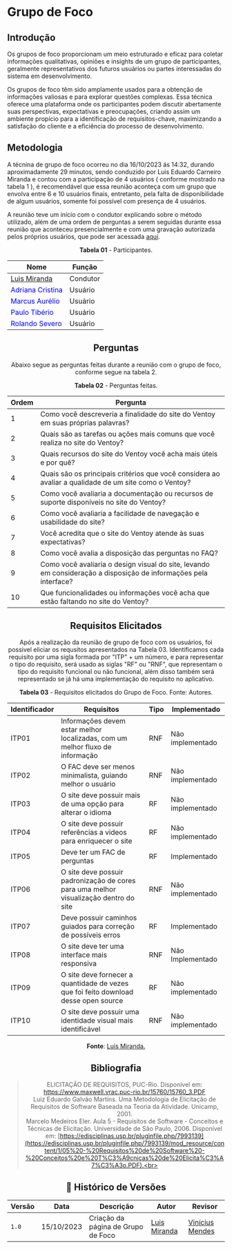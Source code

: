 # Grupo de Foco

## Introdução
Os grupos de foco  proporcionam um meio estruturado e eficaz para coletar informações qualitativas, opiniões e insights de um grupo de participantes, geralmente representativos dos futuros usuários ou partes interessadas do sistema em desenvolvimento.

Os grupos de foco têm sido amplamente usados para a obtenção de informações valiosas e para explorar questões complexas. Essa técnica oferece uma plataforma onde os participantes podem discutir abertamente suas perspectivas, expectativas e preocupações, criando assim um ambiente propício para a identificação de requisitos-chave, maximizando a satisfação do cliente e a eficiência do processo de desenvolvimento.

## Metodologia
A técnina de grupo de foco ocorreu no dia 16/10/2023 ás 14:32, durando aproximadamente 29 minutos, sendo conduzido por Luis Eduardo Carneiro Miranda e contou com a participação de 4 usuários ( conforme mostrado na tabela 1 ), é recomendável que essa reunião aconteça com um grupo que envolva entre 6 e 10 usuários finais, entretanto, pela falta de disponibilidade de algum usuários, somente foi possível com presença 
de 4 usuários.

A reunião teve um início com o condutor explicando sobre o método utilizado, além de uma ordem de perguntas a serem seguidas durante essa reunião que aconteceu presencialmente e com uma gravação autorizada pelos próprios usuários, que pode ser acessada [aqui](https://youtu.be/LGxVsSkCRGY).

<p align="center"><b>Tabela 01</b> - Participantes. </p>

<center>

Nome| Função|
-----|---------|
[Luis Miranda](https://github.com/LimirioGuimaraes) |  Condutor
<span style = "color: blue"> Adriana Cristina</span>      |  Usuário
<span style = "color: blue"> Marcus Aurélio</span>      |  Usuário
<span style = "color: blue"> Paulo Tibério </span>     |  Usuário
<span style = "color: blue"> Rolando Severo </span>       |  Usuário

## Perguntas

Abaixo segue as perguntas feitas durante a reunião com o grupo de foco, conforme segue na tabela 2.

<p align="center"><b>Tabela 02</b> - Perguntas feitas. </p>

Ordem | Pergunta| 
|---|-------------|
| 1 | Como você descreveria a finalidade do site do Ventoy em suas próprias palavras? |
| 2 |  Quais são as tarefas ou ações mais comuns que você realiza no site do Ventoy? |
| 3 |  Quais recursos do site do Ventoy você acha mais úteis e por quê? |
| 4 | Quais são os principais critérios que você considera ao avaliar a qualidade de um site como o Ventoy? |
| 5 | Como você avaliaria a documentação ou recursos de suporte disponíveis no site do Ventoy? |
| 6 |  Como você avaliaria a facilidade de navegação e usabilidade do site? |
| 7 |  Você acredita que o site do Ventoy atende às suas expectativas? |
| 8 |  Como você avalia a disposição das perguntas no FAQ? |
| 9 |  Como você avaliaria o design visual do site, levando em consideração a disposição de informações pela interface? |
| 10| Que funcionalidades ou informações você acha que estão faltando no site do Ventoy? |
 
## Requisitos Elicitados 
Após a realização da reunião de grupo de foco com os usuários, foi possivel eliciar os requsitos apresentados na Tabela 03. Identificamos cada requisito por uma sigla formada por "ITP" + um número, e para representar o tipo do requisito, será usado as siglas "RF" ou "RNF", que representam o tipo do requisito funcional ou não funcional, além disso também será representado se já há uma implementação do requisito no aplicativo.

<p align="center"><b>Tabela 03</b> - Requisitos elicitados do Grupo de Foco. Fonte: Autores.</p>

| **Identificador** | **Requisitos** | **Tipo** | **Implementado** |
|--------------|-------------|-----|-----------------|
|ITP01| Informações devem estar melhor localizadas, com um melhor fluxo de informação | RNF | Não implementado |
|ITP02| O FAC deve ser menos minimalista, guiando melhor o usuário | RNF | Não implementado|
|ITP03| O site deve possuir mais de uma opção para alterar o idioma | RF | Não implementado |
|ITP04| O site deve possuir referências a videos para enriquecer o site  | RF | Não implementado |
|ITP05| Deve ter um FAC de perguntas | RF | Implementado |
|ITP06| O site deve possuir padronização de cores para uma melhor visualização dentro do site   | RNF | Não implementado |
|ITP07| Deve possuir caminhos guiados para correção de possíveis erros | RF | Implementado |
|ITP08| O site deve ter uma interface mais responsiva | RNF | Não Implementado |
|ITP09| O site deve fornecer a quantidade de vezes que foi feito download desse open source | RF | Não implementado |
|ITP10| O site deve  possuir uma identidade visual mais identificável | RNF | Não implementado |

<p align="center"><b>Fonte</b>:  <a href="https://github.com/LuisMiranda10">Luis Miranda.</a></p>

## Bibliografia
>ELICITAÇÃO DE REQUISITOS, PUC-Rio.  Disponível em: https://www.maxwell.vrac.puc-rio.br/15760/15760_3.PDF <br>
>Luiz Eduardo Galvão Martins. Uma Metodologia de Elicitação de Requisitos de Software Baseada na Teoria da Atividade. Unicamp, 2001. <br>
>Marcelo Medeiros Eler. Aula 5 - Requisitos de Software - Conceitos e Técnicas de Elicitação. Universidade de São Paulo, 2006. Disponível em: [https://edisciplinas.usp.br/pluginfile.php/7993139](https://edisciplinas.usp.br/pluginfile.php/7993139/mod_resource/content/1/05%20-%20Requisitos%20de%20Software%20-%20Conceitos%20e%20T%C3%A9cnicas%20de%20Elicita%C3%A7%C3%A3o.PDF).<br>

## 📑 Histórico de Versões
| **Versão**   |   **Data**   | **Descrição** | **Autor** | **Revisor** |
|--------|---------|-----------|--------|---------|
|`1.0`| 15/10/2023 | Criação da página de Grupo de Foco | [Luis Miranda](https://github.com/LuisMiranda10)| [Vinícius Mendes](https://github.com/yabamiah) |


